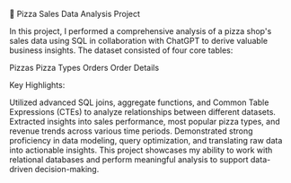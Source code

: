 🍕 Pizza Sales Data Analysis Project

In this project, I performed a comprehensive analysis of a pizza shop's sales data using SQL in collaboration with ChatGPT to derive valuable business insights. The dataset consisted of four core tables:

Pizzas
Pizza Types
Orders
Order Details

Key Highlights:

Utilized advanced SQL joins, aggregate functions, and Common Table Expressions (CTEs) to analyze relationships between different datasets.
Extracted insights into sales performance, most popular pizza types, and revenue trends across various time periods.
Demonstrated strong proficiency in data modeling, query optimization, and translating raw data into actionable insights.
This project showcases my ability to work with relational databases and perform meaningful analysis to support data-driven decision-making.
